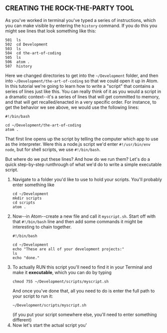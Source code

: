 ## CREATING THE ROCK-THE-PARTY TOOL

As you've worked in terminal you've typed a series of instructions, which you can make visible by entering the `history` command. If you do this you might see lines that look something like this:
```
501  ls
502  cd Development
503  ls
504  cd the-art-of-coding
505  ls
506  atom .
507  history
```
Here we changed directories to get into the `~/Development` folder, and then into  `~/Development/the-art-of-coding` so that we could open it up in Atom. In this tutorial we're going to learn how to write a "script" that contains a series of lines just like this. You can really think of it as you would a script in a dramatic context--it's a series of lines that will get committed to memory, and that will get recalled/enacted in a very specific order. For instance, to get the behavior we see above, we would use the following lines:

```
#!/bin/bash

cd ~/Development/the-art-of-coding
atom .
```
That first line opens up the script by telling the computer which app to use as the interpreter.  Were this a node.js script we'd enter `#!/usr/bin/env node`, but for shell scripts, we use `#!/bin/bash`.  

But where do we put these lines?  And how do we run them? Let's do a quick step-by-step runthrough of what we'd do to write a simple executable script.

1. Navigate to a folder you'd like to use to hold your scripts.  You'll probably enter something like
    ```
    cd ~/Development
    mkdir scripts
    cd scripts
    atom .
    ```
2. Now--in Atom--create a new file and call it `myscript.sh`.  Start off with that `#!/bin/bash` line and then add some commands it might be interesting to chain together.
    ```
    #!/bin/bash

    cd ~/Development
    echo "These are all of your development projects:"
    ls
    echo "done."
    ```
3. To actually RUN this script you'll need to find it in your Terminal and make it **executable**, which you can do by typing
    ```
    chmod 755 ~/Development/scripts/myscript.sh
    ```
    And once you've done that, all you need to do is enter the full path to your script to run it:
    ```
    ~/Development/scripts/myscript.sh
    ```
    (if you put your script somewhere else, you'll need to enter something different)
4. Now let's start the actual script you'
